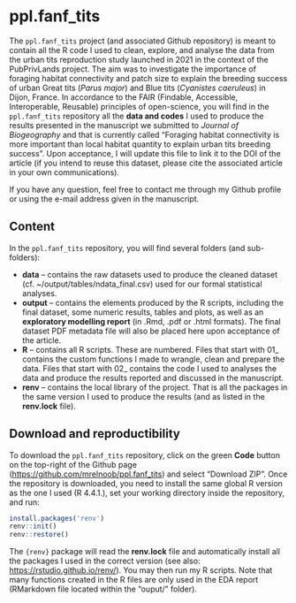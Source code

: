 
<!-- README.md is generated from README.Rmd. Please edit that file -->

# ppl.fanf_tits

<!-- badges: start -->
<!-- badges: end -->

The `ppl.fanf_tits` project (and associated Github repository) is meant
to contain all the R code I used to clean, explore, and analyse the data
from the urban tits reproduction study launched in 2021 in the context
of the PubPrivLands project. The aim was to investigate the importance
of foraging habitat connectivity and patch size to explain the breeding
success of urban Great tits (*Parus major*) and Blue tits (*Cyanistes
caeruleus*) in Dijon, France. In accordance to the FAIR (Findable,
Accessible, Interoperable, Reusable) principles of open-science, you
will find in the `ppl.fanf_tits` repository all the **data and codes** I
used to produce the results presented in the manuscript we submitted to
*Journal of Biogeography* and that is currently called “Foraging habitat
connectivity is more important than local habitat quantity to explain
urban tits breeding success”. Upon acceptance, I will update this file
to link it to the DOI of the article (if you intend to reuse this
dataset, please cite the associated article in your own communications).

If you have any question, feel free to contact me through my Github
profile or using the e-mail address given in the manuscript.

## Content

In the `ppl.fanf_tits` repository, you will find several folders (and
sub-folders):

- **data** – contains the raw datasets used to produce the cleaned
  dataset (cf. ~/output/tables/ndata_final.csv) used for our formal
  statistical analyses.
- **output** – contains the elements produced by the R scripts,
  including the final dataset, some numeric results, tables and plots,
  as well as an **exploratory modelling report** (in .Rmd, .pdf or .html
  formats). The final dataset PDF metadata file will also be placed here
  upon acceptance of the article.
- **R** – contains all R scripts. These are numbered. Files that start
  with 01\_ contains the custom functions I made to wrangle, clean and
  prepare the data. Files that start with 02\_ contains the code I used
  to analyses the data and produce the results reported and discussed in
  the manuscript.
- **renv** – contains the local library of the project. That is all the
  packages in the same version I used to produce the results (and as
  listed in the **renv.lock** file).

## Download and reproductibility

To download the `ppl.fanf_tits` repository, click on the green **Code**
button on the top-right of the Github page
(<https://github.com/mrelnoob/ppl.fanf_tits>) and select “Download ZIP”.
Once the repository is downloaded, you need to install the same global R
version as the one I used (R 4.4.1.), set your working directory inside
the repository, and run:

``` r
install.packages('renv')
renv::init()
renv::restore()
```

The `{renv}` package will read the **renv.lock** file and automatically
install all the packages I used in the correct version (see also:
<https://rstudio.github.io/renv/>). You may then run my R scripts. Note
that many functions created in the R files are only used in the EDA
report (RMarkdown file located within the “ouput/” folder).
